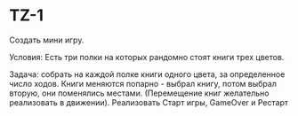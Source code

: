 # TZ-1

Создать мини игру.

Условия: Есть три полки на которых рандомно стоят книги трех цветов.

Задача: собрать на каждой полке книги одного цвета, за определенное число ходов.
Книги меняются попарно - выбрал книгу, потом выбрал вторую, они поменялись местами. (Перемещение книг желательно реализовать в движении). 
Реализовать Старт игры, GameOver и Рестарт

